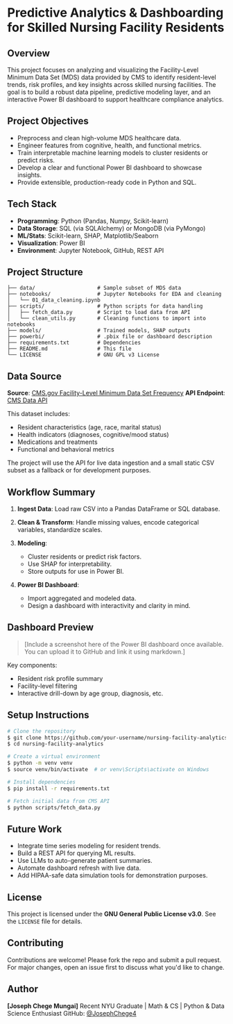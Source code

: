 # Predictive Analytics & Dashboarding for Skilled Nursing Facility Residents

## Overview

This project focuses on analyzing and visualizing the Facility-Level Minimum Data Set (MDS) data provided by CMS to identify resident-level trends, risk profiles, and key insights across skilled nursing facilities. The goal is to build a robust data pipeline, predictive modeling layer, and an interactive Power BI dashboard to support healthcare compliance analytics.

## Project Objectives

* Preprocess and clean high-volume MDS healthcare data.
* Engineer features from cognitive, health, and functional metrics.
* Train interpretable machine learning models to cluster residents or predict risks.
* Develop a clear and functional Power BI dashboard to showcase insights.
* Provide extensible, production-ready code in Python and SQL.

## Tech Stack

* **Programming**: Python (Pandas, Numpy, Scikit-learn)
* **Data Storage**: SQL (via SQLAlchemy) or MongoDB (via PyMongo)
* **ML/Stats**: Scikit-learn, SHAP, Matplotlib/Seaborn
* **Visualization**: Power BI
* **Environment**: Jupyter Notebook, GitHub, REST API

## Project Structure

```
├── data/                    # Sample subset of MDS data
├── notebooks/               # Jupyter Notebooks for EDA and cleaning
│   └── 01_data_cleaning.ipynb
├── scripts/                 # Python scripts for data handling
│   ├── fetch_data.py        # Script to load data from API
│   └── clean_utils.py       # Cleaning functions to import into notebooks
├── models/                  # Trained models, SHAP outputs
├── powerbi/                 # .pbix file or dashboard description
├── requirements.txt         # Dependencies
├── README.md                # This file
└── LICENSE                  # GNU GPL v3 License
```

## Data Source

**Source**: [CMS.gov Facility-Level Minimum Data Set Frequency](https://data.cms.gov/provider-data/dataset/4pq5-n9py)
**API Endpoint**: [CMS Data API](https://data.cms.gov/data-api/v1/dataset/d086edc0-4953-4fb9-a663-b35526371add/data)

This dataset includes:

* Resident characteristics (age, race, marital status)
* Health indicators (diagnoses, cognitive/mood status)
* Medications and treatments
* Functional and behavioral metrics

The project will use the API for live data ingestion and a small static CSV subset as a fallback or for development purposes.

## Workflow Summary

1. **Ingest Data**: Load raw CSV into a Pandas DataFrame or SQL database.
2. **Clean & Transform**: Handle missing values, encode categorical variables, standardize scales.
3. **Modeling**:

   * Cluster residents or predict risk factors.
   * Use SHAP for interpretability.
   * Store outputs for use in Power BI.
4. **Power BI Dashboard**:

   * Import aggregated and modeled data.
   * Design a dashboard with interactivity and clarity in mind.

## Dashboard Preview

> \[Include a screenshot here of the Power BI dashboard once available. You can upload it to GitHub and link it using markdown.]

Key components:

* Resident risk profile summary
* Facility-level filtering
* Interactive drill-down by age group, diagnosis, etc.

## Setup Instructions

```bash
# Clone the repository
$ git clone https://github.com/your-username/nursing-facility-analytics.git
$ cd nursing-facility-analytics

# Create a virtual environment
$ python -m venv venv
$ source venv/bin/activate  # or venv\Scripts\activate on Windows

# Install dependencies
$ pip install -r requirements.txt

# Fetch initial data from CMS API
$ python scripts/fetch_data.py
```

## Future Work

* Integrate time series modeling for resident trends.
* Build a REST API for querying ML results.
* Use LLMs to auto-generate patient summaries.
* Automate dashboard refresh with live data.
* Add HIPAA-safe data simulation tools for demonstration purposes.

## License

This project is licensed under the **GNU General Public License v3.0**. See the `LICENSE` file for details.

## Contributing

Contributions are welcome! Please fork the repo and submit a pull request. For major changes, open an issue first to discuss what you'd like to change.

## Author

**\[Joseph Chege Mungai]**
Recent NYU Graduate | Math & CS | Python & Data Science Enthusiast
GitHub: [@JosephChege4](https://github.com/JosephChege4)
